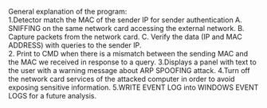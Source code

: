 General explanation of the program:
<br>
1.Detector match the MAC of the sender IP for sender authentication
  A. SNIFFING on the same network card accessing the external network.
  B. Capture packets from the network card.
  C. Verify the data (IP and MAC ADDRESS) with queries to the sender IP.  
2. Print to CMD when there is a mismatch between the sending MAC and the MAC we received in response to a query.
3.Displays a panel with text to the user with a warning message about ARP SPOOFING attack.
4.Turn off the network card services of the attacked computer in order to avoid exposing sensitive information.
5.WRITE EVENT LOG into WINDOWS EVENT LOGS for a future analysis.
